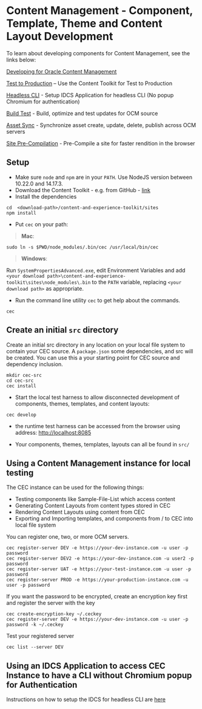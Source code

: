 # Content Management - Component, Template, Theme and Content Layout Development

To learn about developing components for Content Management, see the links below:

[Developing for Oracle Content Management](
https://docs.oracle.com/en/cloud/paas/content-cloud/developer/develop-oracle-content-and-experience-toolkit.html )

[Test to Production](doc/T2P.md) – Use the Content Toolkit for Test to Production

[Headless CLI](doc/IDCS-App.md) - Setup IDCS Application for headless CLI (No popup Chromium for authentication)

[Build Test](doc/Build-Test.md) - Build, optimize and test updates for OCM source

[Asset Sync](doc/AssetSync.md) - Synchronize asset create, update, delete, publish across OCM servers

[Site Pre-Compilation](doc/compiler.md) - Pre-Compile a site for faster rendition in the browser

## Setup

* Make sure `node` and `npm` are in your `PATH`.  Use NodeJS version between 10.22.0 and 14.17.3.
* Download the Content Toolkit - e.g. from GitHub - [link](https://github.com/oracle/content-and-experience-toolkit/archive/master.zip)
* Install the dependencies

```
cd  <download-path>/content-and-experience-toolkit/sites
npm install
```

* Put `cec` on your path:

> **Mac**:

```
sudo ln -s $PWD/node_modules/.bin/cec /usr/local/bin/cec
```

> **Windows**:

Run `SystemPropertiesAdvanced.exe`, edit Environment Variables and add `<your download path>\content-and-experience-toolkit\sites\node_modules\.bin` to the `PATH` variable, replacing `<your download path>` as appropriate.

* Run the command line utility `cec` to get help about the commands.
 
```
cec
```
## Create an initial `src` directory
Create an initial src directory in any location on your local file system to contain your CEC source.
A `package.json` some dependencies, and src will be created.  You can use this a your starting point for CEC source and dependency inclusion.

```
mkdir cec-src
cd cec-src
cec install
```
 
* Start the local test harness to allow disconnected development of components, themes, templates, and content layouts:
 
```
cec develop
```

* the runtime test harness can be accessed from the browser using address: [http://localhost:8085](http://localhost:8085)

* Your components, themes, templates, layouts can all be found in `src/`
 
## Using a Content Management instance for local testing

The CEC instance can be used for the following things:

* Testing components like Sample-File-List which access content
* Generating Content Layouts from content types stored in CEC
* Rendering Content Layouts using content from CEC
* Exporting and Importing templates, and components from / to CEC into local file system
 
You can register one, two, or more OCM servers.
 
```
cec register-server DEV -e https://your-dev-instance.com -u user -p password
cec register-server DEV2 -e https://your-dev-instance.com -u user2 -p password
cec register-server UAT -e https://your-test-instance.com -u user -p password
cec register-server PROD -e https://your-production-instance.com -u user -p password
```

If you want the password to be encrypted, create an encryption key first and register the server with the key

```
cec create-encryption-key ~/.ceckey
cec register-server DEV -e https://your-dev-instance.com -u user -p password -k ~/.ceckey
```

Test your registered server

```
cec list --server DEV
```

## Using an IDCS Application to access CEC Instance to have a CLI without Chromium popup for Authentication
Instructions on how to setup the IDCS for headless CLI are [here](doc/IDCS-App.md)


